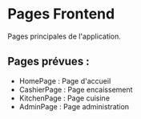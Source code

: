 # Pages Frontend

Pages principales de l'application.

## Pages prévues :
- HomePage : Page d'accueil
- CashierPage : Page encaissement
- KitchenPage : Page cuisine
- AdminPage : Page administration
